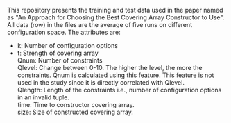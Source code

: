 This repository presents the training and test data used in the paper named as "An Approach for Choosing the Best
Covering Array Constructor to Use". All data (row) in the files are the average of five runs on different configuration space. The attributes are:

* k: Number of configuration options   
* t: Strength of covering array   
Qnum: Number of constraints   
Qlevel: Change between 0-10. The higher the level, the more the constraints. Qnum is calculated using this feature. This feature is not used in the study since it is directly correlated with Qlevel.   
Qlength: Length of the constraints i.e., number of configuration options in an invalid tuple.   
time: Time to constructor covering array.   
size: Size of constructed covering array.   
